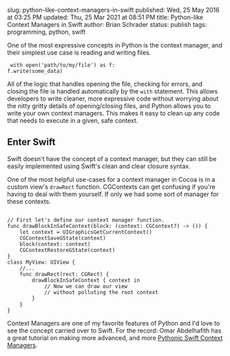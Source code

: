 slug: python-like-context-managers-in-swift
published: Wed, 25 May 2016 at 03:25 PM
updated: Thu, 25 Mar 2021 at 08:51 PM
title: Python-like Context Managers in Swift
author: Brian Schrader
status: publish
tags: programming, python, swift

One of the most expressive concepts in Python is the context manager, and their
simplest use case is reading and writing files.

<code class="python"><pre>
with open('path/to/my/file') as f:
    f.write(some_data)
</pre></code>

All of the logic that handles opening the file, checking for errors, and
closing the file is handled automatically by the `with` statement. This allows
developers to write cleaner, more expressive code without worrying about the
nitty gritty details of opening/closing files, and Python allows you to write
your own context managers. This makes it easy to clean up any code that needs
to execute in a given, safe context.


## Enter Swift

Swift doesn't have the concept of a context manager, but they can still be easily implemented using Swift's clean and clear closure syntax.

One of the most helpful use-cases for a context manager in Cocoa is in a custom view's `drawRect` function. CGContexts can get confusing
if you're having to deal with them yourself. If only we had some sort of
manager for these contexts. 

<pre><code class="swift">
// First let's define our context manager function.
func drawBlockInSafeContext(block: (context: CGContext?) -> ()) {
    let context = UIGraphicsGetCurrentContext()
    CGContextSaveGState(context)
    block(context: context)
    CGContextRestoreGState(context)
}
class MyView: UIView {
    //...
    func drawRect(rect: CGRect) {
        drawBlockInSafeContext { context in
            // Now we can draw our view 
            // without polluting the root context 
        }
    }
}</code></pre>

Context Managers are one of my favorite features of Python and I'd love to see
the concept carried over to Swift. For the record: Omar Abdelhafith has a great tutorial on making more advanced, and more [Pythonic Swift Context
Managers](https://medium.com/ios-os-x-development/swift-context-manager-implementing-python-context-manager-in-swift-f327b2b4a7d7#.oys53xm0u).

<link rel="stylesheet"
href="http://yandex.st/highlightjs/8.0/styles/default.min.css">
<script src="http://yandex.st/highlightjs/8.0/highlight.min.js"></script>
<script>hljs.initHighlightingOnLoad();</script>

